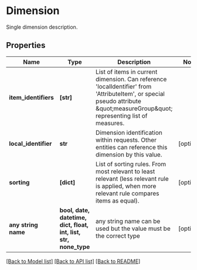 # Dimension

Single dimension description.

## Properties
Name | Type | Description | Notes
------------ | ------------- | ------------- | -------------
**item_identifiers** | **[str]** | List of items in current dimension. Can reference &#39;localIdentifier&#39; from &#39;AttributeItem&#39;, or special pseudo attribute \&quot;measureGroup\&quot; representing list of measures. | 
**local_identifier** | **str** | Dimension identification within requests. Other entities can reference this dimension by this value. | [optional] 
**sorting** | **[dict]** | List of sorting rules. From most relevant to least relevant (less relevant rule is applied, when more relevant rule compares items as equal). | [optional] 
**any string name** | **bool, date, datetime, dict, float, int, list, str, none_type** | any string name can be used but the value must be the correct type | [optional]

[[Back to Model list]](../README.md#documentation-for-models) [[Back to API list]](../README.md#documentation-for-api-endpoints) [[Back to README]](../README.md)


